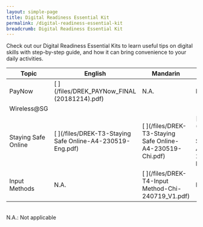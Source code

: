 ```yaml
---
layout: simple-page
title: Digital Readiness Essential Kit
permalink: /digital-readiness-essential-kit
breadcrumb: Digital Readiness Essential Kit
---
```


Check out our Digital Readiness Essential Kits to learn useful tips on digital skills with step-by-step guide, and how it can bring convenience to your daily activities.

| Topic | English | Mandarin | Malay | Tamil |
| -- | -- | -- | -- | -- |
| PayNow | [ ](/files/DREK_PAYNow_FINAL (20181214).pdf) | N.A. |  N.A. |  N.A. |
| Wireless@SG | [ ](/files/DREK-T2-Wireless@SG-A4-220519-Eng.pdf) | [ ](/files/DREK-T2-Wireless@SG-A4-220519-Chi.pdf) | [ ](/files/DREK-T2-Wireless@SG-A4-220519-Malay.pdf) | [ ](/files/DREK-T2-Wireless@SG-A4-220519-Tamil.pdf) |
| Staying Safe Online | [ ](/files/DREK-T3-Staying Safe Online-A4-230519-Eng.pdf) | [ ](/files/DREK-T3-Staying Safe Online-A4-230519-Chi.pdf) | [ ](/files/DREK-T3-Staying Safe Online-A4-230519-Malay.pdf) | [ ](/files/DREK-T3-Staying Safe Online-A4-230519-Tamil.pdf) |
| Input Methods | N.A. |  [ ](/files/DREK-T4-Input Method-Chi-240719_V1.pdf) |  N.A. |  N.A. |

<br>N.A.: Not applicable

